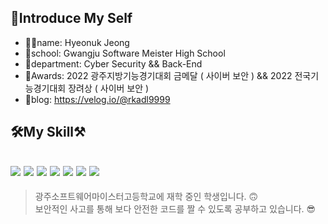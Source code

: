 ## 📝Introduce My Self
* 🙋‍♂️name: Hyeonuk Jeong
* 💒school: Gwangju Software Meister High School
* 🎨department: Cyber Security && Back-End
* 🥇Awards: 2022 광주지방기능경기대회 금메달 ( 사이버 보안 ) &&
            2022 전국기능경기대회 장려상 ( 사이버 보안 )
* 📝blog: https://velog.io/@rkadl9999

## 🛠My Skill⚒
<img src="https://img.shields.io/badge/C-A0AFFF?style=flat-square&logo=C&logoColor=white"/> </a><img src="https://img.shields.io/badge/Linux-828282?style=flat-square&logo=Linux&logoColor=white"/> </a> <img src="https://img.shields.io/badge/Python-FABCBC?style=flat-square&logo=Python&logoColor=white"/> </a> <img src="https://img.shields.io/badge/Java-51FFA6?style=flat-square&logo=Java&logoColor=white"/> </a> <img src="https://img.shields.io/badge/Flask-dcdcdc?style=flat-square&logo=flask&logoColor=white"/> </a> <img src="https://img.shields.io/badge/Node.js-8878CD?style=flat-square&logo=node.js&logoColor=white"/> </a> <img src="https://img.shields.io/badge/Spring Boot-7DF4B2?style=flat-square&logo=spring&logoColor=black"/> </a>
---
>광주소프트웨어마이스터고등학교에 재학 중인 학생입니다. 🙃   
보안적인 사고를 통해 보다 안전한 코드를 짤 수 있도록 공부하고 있습니다. 😎
